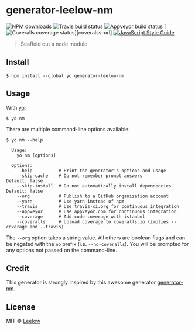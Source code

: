 # generator-leelow-nm

[![NPM downloads][downloads-image]][downloads-url]
[![Travis build status][travis-image]][travis-url]
[![Appveyor build status][appveyor-image]][appveyor-url]
[![Coveralls coverage status][coveralls-image]][coveralss-url]
[![JavaScript Style Guide][javascript-standard-image]][javascript-standard-url]

> Scaffold out a node module

## Install

```
$ npm install --global yo generator-leelow-nm
```

## Usage

With [yo](https://github.com/yeoman/yo):

```
$ yo nm
```

There are multiple command-line options available:

```
$ yo nm --help

  Usage:
    yo nm [options]

  Options:
    --help          # Print the generator's options and usage
    --skip-cache    # Do not remember prompt answers                      Default: false
    --skip-install  # Do not automatically install dependencies           Default: false
    --org           # Publish to a GitHub organization account
    --yarn          # Use yarn instead of npm
    --travis        # Use travis-ci.org for continuous integration
    --appveyor      # Use appveyor.com for continuous integration
    --coverage      # Add code coverage with istanbul
    --coveralls     # Upload coverage to coveralls.io (implies --coverage and --travis)
```

The `--org` option takes a string value. All others are boolean flags and can be negated with the `no` prefix (i.e. `--no-coveralls`). You will be prompted for any options not passed on the command-line.

## Credit

This generator is strongly inspired by this awesome generator [generator-nm](https://github.com/sindresorhus/generator-nm).

## License

MIT © [Leelow](https://github.com/Leelow)

[npm-version-image]: https://img.shields.io/v/generator-leelow-nm.svg
[npm-version-url]: https://www.npmjs.com/package/generator-leelow-nm
[downloads-image]: https://img.shields.io/npm/dt/generator-leelow-nm.svg?maxAge=3600
[downloads-url]: https://www.npmjs.com/package/generator-leelow-nm
[appveyor-image]: https://ci.appveyor.com/api/projects/status/github/Leelow/generator-leelow-nm?svg=true&branch=master
[appveyor-url]: https://ci.appveyor.com/project/Leelow/generator-leelow-nm
[travis-image]: https://travis-ci.org/Leelow/generator-leelow-nm.svg?branch=master
[travis-url]: https://travis-ci.org/Leelow/generator-leelow-nm
[coveralls-image]: https://coveralls.io/repos/github/Leelow/generator-leelow-nm/badge.svg?branch=master
[coveralls-url]: https://coveralls.io/github/Leelow/generator-leelow-nm?branch=master
[javascript-standard-image]: https://img.shields.io/badge/code%20style-standard-brightgreen.svg
[javascript-standard-url]: http://standardjs.com/